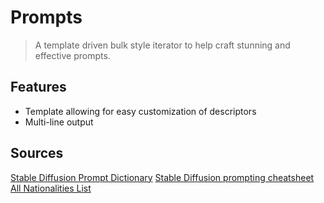 # Prompts

> A template driven bulk style iterator to help craft stunning and effective prompts.

## Features

- Template allowing for easy customization of descriptors
- Multi-line output

## Sources

[Stable Diffusion Prompt Dictionary](https://github.com/Miruzuki/Stable-Diffusion-Prompt-Dictionary)
[Stable Diffusion prompting cheatsheet](https://moritz.pm/posts/parameters)
[All Nationalities List](https://github.com/dinushchathurya/nationality-list)
